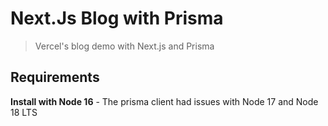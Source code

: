 # Next.Js Blog with Prisma
> Vercel's blog demo with Next.js and Prisma

## Requirements
**Install with Node 16** 
    - The prisma client had issues with Node 17 and Node 18 LTS